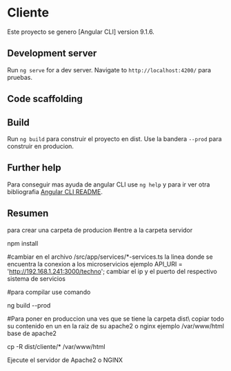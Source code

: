# Cliente

Este proyecto se genero [Angular CLI] version 9.1.6.

## Development server

Run `ng serve` for a dev server. Navigate to `http://localhost:4200/` para pruebas.

## Code scaffolding

## Build

Run `ng build` para construir el proyecto en dist. Use la bandera `--prod` para construir en producion.


## Further help

Para conseguir mas ayuda de angular CLI use `ng help`  y para ir ver otra bibliografia [Angular CLI README](https://github.com/angular/angular-cli/blob/master/README.md).


## Resumen
para crear una carpeta de producion 
#entre a la carpeta servidor

npm install

#cambiar en el archivo 
   /src/app/services/*-services.ts
la linea donde se encuentra la conexion a los microservicios
    ejemplo
    API_URI = 'http://192.168.1.241:3000/techno';
cambiar el ip y el puerto del respectivo sistema  de servicios

#para compilar use comando 

ng build --prod

#Para poner en produccion
una ves que se tiene la carpeta dist\ 
copiar todo su contenido en un  en la raiz de su  apache2 o nginx
ejemplo /var/www/html base de apache2

cp -R dist/cliente/* /var/www/html

Ejecute el servidor de Apache2 o NGINX

